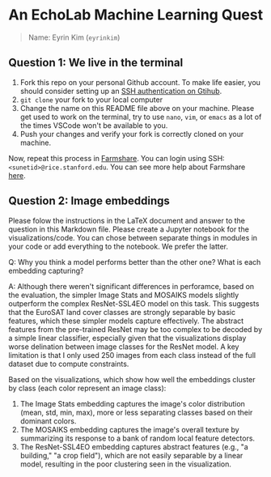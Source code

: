 # An EchoLab Machine Learning Quest

> Name: Eyrin Kim (`eyrinkim`)

## Question 1: We live in the terminal

1. Fork this repo on your personal Github account. To make life easier, you should consider setting up an [SSH authentication on Gtihub][1].
2. `git clone` your fork to your local computer
3. Change the name on this README file above on your machine. Please get used to work on the terminal, try to use `nano`, `vim`, or `emacs` as a lot of the times VSCode won't be available to you.
4. Push your changes and verify your fork is correctly cloned on your machine.

Now, repeat this process in [Farmshare][2]. You can login using SSH: `<sunetid>@rice.stanford.edu`. You can see more help about Farmshare [here][2].


## Question 2: Image embeddings

Please folow the instructions in the LaTeX document and answer to the question in this Markdown file. Please create a Jupyter notebook for the visualizations/code. You can chose between separate things in modules in your code or add everything to the notebook. We prefer the latter.

Q: Why you think a model performs better than the other one? What is each embedding
capturing?

A: Although there weren't significant differences in perforamce, based on the evaluation, the simpler Image Stats and MOSAIKS models slightly outperform the complex ResNet-SSL4EO model on this task. This suggests that the EuroSAT land cover classes are strongly separable by basic features, which these simpler models capture effectively. The abstract features from the pre-trained ResNet may be too complex to be decoded by a simple linear classifier, especially given that the visualizations display worse delination between image classes for the ResNet model. A key limitation is that I only used 250 images from each class instead of the full dataset due to compute constraints.

Based on the visualizations, which show how well the embeddings cluster by class (each color represent an image class):

1. The Image Stats embedding captures the image's color distribution (mean, std, min, max), more or less separating classes based on their dominant colors.
2. The MOSAIKS embedding captures the image's overall texture by summarizing its response to a bank of random local feature detectors.
3. The ResNet-SSL4EO embedding captures abstract features (e.g., "a building," "a crop field"), which are not easily separable by a linear model, resulting in the poor clustering seen in the visualization.

[1]: https://docs.github.com/en/authentication/connecting-to-github-with-ssh/about-ssh
[2]: https://docs.farmshare.stanford.edu/
